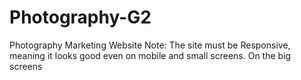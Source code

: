 # Photography-G2
Photography Marketing Website
Note: The site must be Responsive, meaning it looks good even on mobile and small screens. On the big screens
